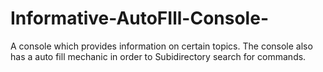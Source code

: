# Informative-AutoFIll-Console-
A console which provides information on certain topics. The console also has a auto fill mechanic in order to Subidirectory search for commands.
